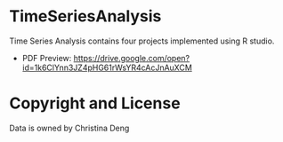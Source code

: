 # TimeSeriesAnalysis

Time Series Analysis contains four projects implemented using R studio. 

* PDF Preview: https://drive.google.com/open?id=1k6ClYnn3JZ4pHG61rWsYR4cAcJnAuXCM

# Copyright and License
Data is owned by Christina Deng

